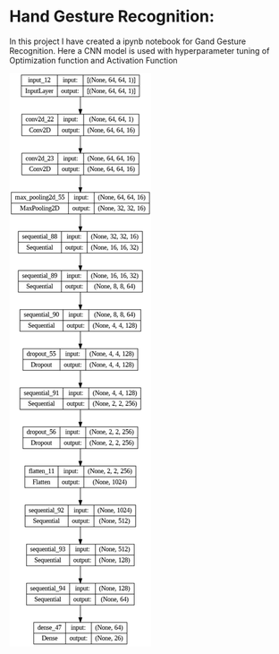 # Hand Gesture Recognition: 
In this project I have created a ipynb notebook for Gand Gesture Recognition.
Here a CNN model is used with hyperparameter tuning of Optimization function and Activation Function

![plot](model.png)
